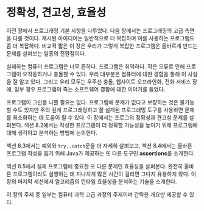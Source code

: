 # 정확성, 견고성, 효율성

이전 장에서 프로그래밍 기본 사항을 다루었다. 다음 장에서는 프로그래밍의 고급 측면을 다룰 것이다. 제시된 아이디어는 일반적으로 더 복잡하며 이를 사용하는 프로그램도 좀 더 복잡하다. 비교적 짧은 이 장은 우리가 그렇게 복잡한 프로그램은 올바르게 만드는 문제를 살펴보는 일종의 전환점이다. 

실패하는 컴퓨터 프로그램은 너무 흔하다. 프로그램은 취약하다. 작은 오류로 인해 프로그램이 오작동하거나 충돌할 수 있다. 우리 대부분은 컴퓨터에 대한 경험을 통해 이 사실을 잘 알고 있다. 그리고 우리 모두는 우주선 충돌, 웹사이트 오프라인화, 전화 서비스 장애, 일부 경우 프로그램이 죽는 소프트웨어 결함에 대한 이야기를 들었다. 

프로그램이 그만큼 나쁠 필요는 없다. 프로그램에 문제가 없다고 보장하는 것은 불가능할 수도 있지만 주의 깊게 프로그래밍하고 잘 설계된 프로그래밍 도구를 사용하면 문제를 최소화하는 데 도움이 될 수 있다. 이 장에서는 프로그의 정확성과 견고성 문제를 살펴본다. 섹션 8.2에서는 작성한 프로그램이 더 정확할 가능성을 높이기 위해 프로그램에 대해 생각하고 분석하는 방법에 논의한다.

섹션 8.3에서는 예외와 `try..catch`문을 더 자세히 살펴보고, 섹션 8.4에서는 올바른 프로그램 작성을 돕기 위해 Java가 제공하는 또 다른 도구인 **assertions**를 소개한다.

섹션 8.5에서 실제 프로그램에 중요한 또 다른 문제인 효율성을 살펴본다. 완전히 올바른 프로그램이라도 실행하는 데 지나치게 많은 시간이 걸리면 그다지 유용하지 않다. 이 장의 마지막 세션에서 알고리즘의 런타임 효율성을 분석하는 기술을 소개한다.

이 장의 주제 중 일부는 컴퓨터 과학 고급 과정의 주제이며 간략한 개요만 제공할 수 있다.



